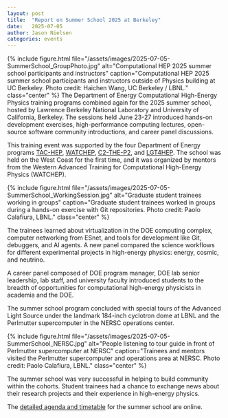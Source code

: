 ```yaml
---
layout: post
title:  "Report on Summer School 2025 at Berkeley"
date:   2025-07-05
author: Jason Nielsen
categories: events
---
```


{% include figure.html
    file="/assets/images/2025-07-05-SummerSchool_GroupPhoto.jpg"
    alt="Computational HEP 2025 summer school participants and instructors"
    caption="Computational HEP 2025 summer school participants and instructors outside of Physics building at UC Berkeley. Photo credit: Haichen Wang, UC Berkeley / LBNL."
    class="center"
%}
The Department of Energy Computational High-Energy Physics training programs combined again for the 2025 summer school, hosted by Lawrence Berkeley National Laboratory and University of California, Berkeley.
The sessions held June 23-27 introduced hands-on development exercises, high-performance computing lectures, open-source software community introductions, and career panel discussions.

This training event was supported by the four Department of Energy programs [TAC-HEP](https://tac-hep.org/), [WATCHEP](https://watchep.org/),  [C2-THE-P2](https://www.niu.edu/clas/physics/academics/graduate/traineeship.shtml), and [LGT4HEP](https://lgt4hep.github.io/).
The school was held on the West Coast for the first time, and it was organized by mentors from the Western Advanced Training for Computational High-Energy Physics (WATCHEP).

{% include figure.html
    file="/assets/images/2025-07-05-SummerSchool_WorkingSession.jpg"
    alt="Graduate student trainees working in groups"
    caption="Graduate student trainees worked in groups during a hands-on exercise with Git repositories. Photo credit: Paolo Calafiura, LBNL."
    class="center"
%}

The trainees learned about virtualization in the DOE computing complex, computer networking from ESnet, and tools for development like Git, debuggers, and AI agents.
A new panel compared the science workflows for different experimental projects in high-energy physics: energy, cosmic, and neutrino.

A career panel composed of DOE program manager, DOE lab senior leadership, lab staff, and university faculty introduced students to the breadth of opportunities for computational high-energy physicists in academia and the DOE.

The summer school program concluded with special tours of the Advanced Light Source under the landmark 184-inch cyclotron dome at LBNL and the Perlmutter supercomputer in the NERSC operations center.

{% include figure.html
    file="/assets/images/2025-07-05-SummerSchool_NERSC.jpg"
    alt="People listening to tour guide in front of Perlmutter supercomputer at NERSC"
    caption="Trainees and mentors visited the Perlmutter supercomputer and operations area at NERSC. Photo credit: Paolo Calafiura, LBNL."
    class="center"
%}

The summer school was very successful in helping to build community within the cohorts. Student trainees had a chance to exchange news about their research projects and their experience in high-energy physics.

The [detailed agenda and timetable](https://indico.cern.ch/event/1531818/) for the summer school are online.
